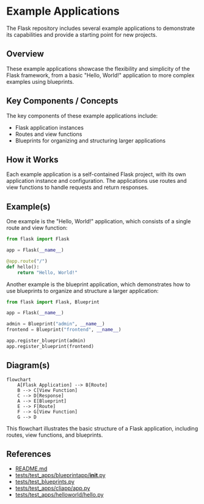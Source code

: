 # Example Applications
The Flask repository includes several example applications to demonstrate its capabilities and provide a starting point for new projects.

## Overview
These example applications showcase the flexibility and simplicity of the Flask framework, from a basic "Hello, World!" application to more complex examples using blueprints.

## Key Components / Concepts
The key components of these example applications include:
- Flask application instances
- Routes and view functions
- Blueprints for organizing and structuring larger applications

## How it Works
Each example application is a self-contained Flask project, with its own application instance and configuration. The applications use routes and view functions to handle requests and return responses.

## Example(s)
One example is the "Hello, World!" application, which consists of a single route and view function:
```python
from flask import Flask

app = Flask(__name__)

@app.route("/")
def hello():
    return "Hello, World!"
```
Another example is the blueprint application, which demonstrates how to use blueprints to organize and structure a larger application:
```python
from flask import Flask, Blueprint

app = Flask(__name__)

admin = Blueprint("admin", __name__)
frontend = Blueprint("frontend", __name__)

app.register_blueprint(admin)
app.register_blueprint(frontend)
```

## Diagram(s)
```mermaid
flowchart
    A[Flask Application] --> B[Route]
    B --> C[View Function]
    C --> D[Response]
    A --> E[Blueprint]
    E --> F[Route]
    F --> G[View Function]
    G --> D
```
This flowchart illustrates the basic structure of a Flask application, including routes, view functions, and blueprints.

## References
- [README.md](README.md)
- [tests/test_apps/blueprintapp/__init__.py](tests/test_apps/blueprintapp/__init__.py)
- [tests/test_blueprints.py](tests/test_blueprints.py)
- [tests/test_apps/cliapp/app.py](tests/test_apps/cliapp/app.py)
- [tests/test_apps/helloworld/hello.py](tests/test_apps/helloworld/hello.py)